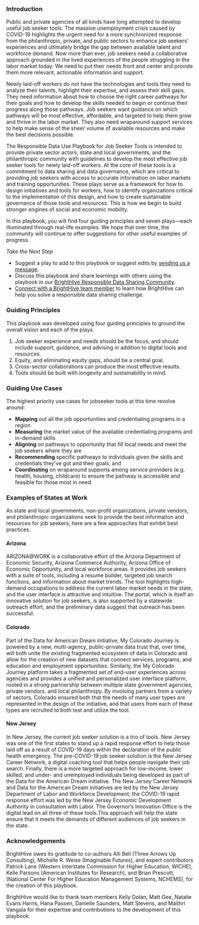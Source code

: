 ### Introduction
Public and private agencies of all kinds have long attempted to develop useful job seeker tools. The massive unemployment crisis caused by COVID-19 highlights the urgent need for a more synchronized response from the philanthropic, private, and public sectors to enhance job seekers’ experiences and ultimately bridge the gap between available talent and workforce demand. Now more than ever, job seekers need a collaborative approach grounded in the lived experiences of the people struggling in the labor market today. We need to put their needs front and center and provide them more relevant, actionable information and support. 

Newly laid-off workers do not have the technologies and tools they need to analyze their talents, highlight their expertise, and assess their skill gaps. They need information about how to choose the right career pathways for their goals and how to develop the skills needed to begin or continue their progress along those pathways. Job seekers want guidance on which pathways will be most effective, affordable, and targeted to help them grow and thrive in the labor market. They also need wraparound support services to help make sense of the sheer volume of available resources and make the best decisions possible.

The Responsible Data Use Playbook for Job Seeker Tools is intended to provide private sector actors, state and local governments, and the philanthropic community with guidelines to develop the most effective job seeker tools for newly laid-off workers. At the core of these tools is a commitment to data sharing and data governance, which are critical to providing job seekers with access to accurate information on labor markets and training opportunities. These plays serve as a framework for how to design initiatives and tools for workers, how to identify organizations critical to the implementation of this design, and how to create sustainable governance of those tools and resources. This is how we begin to build stronger engines of social and economic mobility. 

In this playbook, you will find four guiding principles and seven plays—each illuminated through real-life examples. We hope that over time, the community will continue to offer suggestions for other useful examples of progress.

*Take the Next Step*
- Suggest a play to add to this playbook or suggest edits by [sending us a message](https://brighthive.io/make-a-playbook-suggestion/).
- Discuss this playbook and share learnings with others using the playbook in our [BrightHive Responsible Data Sharing Community](https://brighthive.io/slack-community-signup/).
- [Connect with a BrightHive team member](https://brighthive.io/playbook-next-steps/) to learn how BrightHive can help you solve a responsible data sharing challenge.

### Guiding Principles
This playbook was developed using four guiding principles to ground the overall vision and each of the plays. 
1. Job seeker experience and needs should be the focus, and should include support, guidance, and advising in addition to digital tools and resources.
2. Equity, and eliminating equity gaps, should be a central goal.
3. Cross-sector collaborations can produce the most effective results.
4. Tools should be built with longevity and sustainability in mind. 

### Guiding Use Cases
The highest priority use cases for jobseeker tools at this time revolve around: 
- **Mapping** out all the job opportunities and credentialing programs in a region
- **Measuring** the market value of the available credentialing programs and in-demand skills
- **Aligning** on pathways to opportunity that fill local needs and meet the job seekers where they are 
- **Recommending** specific pathways to individuals given the skills and credentials they've got and their goals, and 
- **Coordinating** on wraparound supports among service providers (e.g. health, housing, childcare) to ensure the pathway is accessible and feasible for those most in need.

### Examples of States at Work
As state and local governments, non-profit organizations, private vendors, and philanthropic organizations seek to provide the best information and resources for job seekers, here are a few approaches that exhibit best practices.

#### Arizona
ARIZONA@WORK is a collaborative effort of the Arizona Department of Economic Security, Arizona Commerce Authority, Arizona Office of Economic Opportunity, and local workforce areas. It provides job seekers with a suite of tools, including a resume builder, targeted job search functions, and information about market trends. The tool highlights high-demand occupations to address the current labor market needs in the state, and the user interface is attractive and intuitive. The portal, which is itself an innovative solution for job seekers, is also supported by a statewide outreach effort, and the preliminary data suggest that outreach has been successful.

#### Colorado
Part of the Data for American Dream initiative, My Colorado Journey is powered by a new, multi-agency, public-private data trust that, over time, will both unite the existing fragmented ecosystem of data in Colorado and allow for the creation of new datasets that connect services, programs, and education and employment opportunities. Similarly, the My Colorado Journey platform takes a fragmented set of end-user experiences across agencies and provides a unified and personalized user interface platform, rooted in a strong partnership between multiple state government agencies, private vendors, and local philanthropy. By involving partners from a variety of sectors, Colorado ensured both that the needs of many user types are represented in the design of the initiative, and that users from each of these types are recruited to both test and utilize the tool. 

#### New Jersey
In New Jersey, the current job seeker solution is a trio of tools. New Jersey was one of the first states to stand up a rapid response effort to help those laid off as a result of COVID-19 days within the declaration of the public health emergency. The pre-COVID-19 job seeker solution is the New Jersey Career Network, a digital coaching tool that helps people navigate their job search. Finally, there is a more targeted approach for low-income, lower skilled, and under- and unemployed individuals being developed as part of the Data for the American Dream initiative. The New Jersey Career Network and Data for the American Dream initiatives are led by the New Jersey Department of Labor and Workforce Development; the COVID-19 rapid response effort was led by the New Jersey Economic Development Authority in consultation with Labor. The Governor’s Innovation Office is the digital lead on all three of these tools.This approach will help the state ensure that it meets the demands of different audiences of job seekers in the state.

### Acknowledgements
BrightHive owes its gratitude to co-authors Alli Bell (Three Arrows Up Consulting), Michelle R. Weise (Imaginable Futures), and expert contributors Patrick Lane (Western Interstate Commission for Higher Education, WICHE), Kelle Parsons (American Institutes for Research), and Brian Prescott, (National Center For Higher Education Management Systems, NCHEMS), for the creation of this playbook.

BrightHive would like to thank team members Kelly Dolan, Matt Gee, Natalie Evans Harris, Hana Passen, Danielle Saunders, Matt Stevens, and Maithri Vangala for their expertise and contributions to the development of this playbook.
